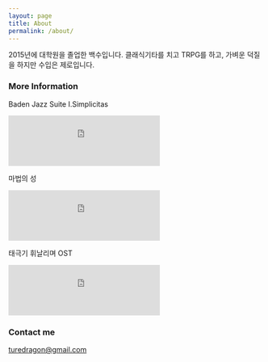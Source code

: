 ```yaml
---
layout: page
title: About
permalink: /about/
---
```


2015년에 대학원을 졸업한 백수입니다. 클래식기타를 치고 TRPG를 하고, 가벼운 덕질을 하지만 수입은 제로입니다.

### More Information

Baden Jazz Suite I.Simplicitas

<iframe width="300" height="100" scrolling="no" frameborder="no" src="https://w.soundcloud.com/player/?url=https%3A//api.soundcloud.com/tracks/249649818&amp;auto_play=false&amp;hide_related=false&amp;show_comments=true&amp;show_user=true&amp;show_reposts=false&amp;visual=true"></iframe>

마법의 성

<iframe width="300" height="100" scrolling="no" frameborder="no" src="https://w.soundcloud.com/player/?url=https%3A//api.soundcloud.com/tracks/205885858&amp;auto_play=false&amp;hide_related=false&amp;show_comments=true&amp;show_user=true&amp;show_reposts=false&amp;visual=true"></iframe>

태극기 휘날리며 OST

<iframe width="300" height="100" scrolling="no" frameborder="no" src="https://w.soundcloud.com/player/?url=https%3A//api.soundcloud.com/tracks/83657923&amp;auto_play=false&amp;hide_related=false&amp;show_comments=true&amp;show_user=true&amp;show_reposts=false&amp;visual=true"></iframe>

### Contact me

[turedragon@gmail.com](turedragon@gmail.com)
